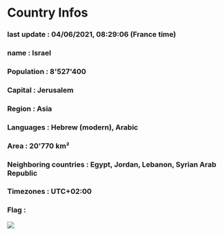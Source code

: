 # Country  Infos
### last update : 04/06/2021, 08:29:06 (France time)

### name : Israel
### Population : 8'527'400
### Capital : Jerusalem
### Region : Asia
### Languages : Hebrew (modern), Arabic
### Area : 20'770 km²
### Neighboring countries : Egypt, Jordan, Lebanon, Syrian Arab Republic
### Timezones : UTC+02:00

### Flag :
![](https://restcountries.eu/data/isr.svg)